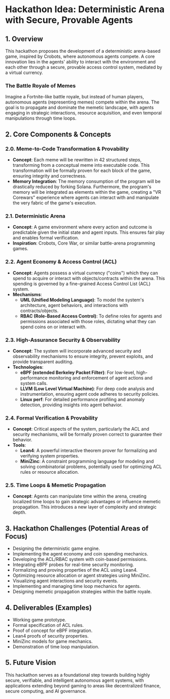 # Hackathon Idea: Deterministic Arena with Secure, Provable Agents

## 1. Overview
This hackathon proposes the development of a deterministic arena-based game, inspired by Crobots, where autonomous agents compete. A core innovation lies in the agents' ability to interact with the environment and each other through a secure, provable access control system, mediated by a virtual currency.

### The Battle Royale of Memes
Imagine a Fortnite-like battle royale, but instead of human players, autonomous agents (representing memes) compete within the arena. The goal is to propagate and dominate the memetic landscape, with agents engaging in strategic interactions, resource acquisition, and even temporal manipulations through time loops.

## 2. Core Components & Concepts

### 2.0. Meme-to-Code Transformation & Provability
*   **Concept**: Each meme will be rewritten in 42 structured steps, transforming from a conceptual meme into executable code. This transformation will be formally proven for each block of the game, ensuring integrity and correctness.
*   **Memory Integration**: The memory consumption of the program will be drastically reduced by forking Solana. Furthermore, the program's memory will be integrated as elements within the game, creating a "VR Corewars" experience where agents can interact with and manipulate the very fabric of the game's execution.



### 2.1. Deterministic Arena
*   **Concept**: A game environment where every action and outcome is predictable given the initial state and agent inputs. This ensures fair play and enables formal verification.
*   **Inspiration**: Crobots, Core War, or similar battle-arena programming games.

### 2.2. Agent Economy & Access Control (ACL)
*   **Concept**: Agents possess a virtual currency ("coins") which they can spend to acquire or interact with objects/contracts within the arena. This spending is governed by a fine-grained Access Control List (ACL) system.
*   **Mechanisms**:
    *   **UML (Unified Modeling Language)**: To model the system's architecture, agent behaviors, and interactions with contracts/objects.
    *   **RBAC (Role-Based Access Control)**: To define roles for agents and permissions associated with those roles, dictating what they can spend coins on or interact with.

### 2.3. High-Assurance Security & Observability
*   **Concept**: The system will incorporate advanced security and observability mechanisms to ensure integrity, prevent exploits, and provide transparent auditing.
*   **Technologies**:
    *   **eBPF (extended Berkeley Packet Filter)**: For low-level, high-performance monitoring and enforcement of agent actions and system calls.
    *   **LLVM (Low Level Virtual Machine)**: For deep code analysis and instrumentation, ensuring agent code adheres to security policies.
    *   **Linux perf**: For detailed performance profiling and anomaly detection, providing insights into agent behavior.

### 2.4. Formal Verification & Provability
*   **Concept**: Critical aspects of the system, particularly the ACL and security mechanisms, will be formally proven correct to guarantee their behavior.
*   **Tools**:
    *   **Lean4**: A powerful interactive theorem prover for formalizing and verifying system properties.
    *   **MiniZinc**: A constraint programming language for modeling and solving combinatorial problems, potentially used for optimizing ACL rules or resource allocation.

### 2.5. Time Loops & Memetic Propagation
*   **Concept**: Agents can manipulate time within the arena, creating localized time loops to gain strategic advantages or influence memetic propagation. This introduces a new layer of complexity and strategic depth.

## 3. Hackathon Challenges (Potential Areas of Focus)
*   Designing the deterministic game engine.
*   Implementing the agent economy and coin spending mechanics.
*   Developing the ACL/RBAC system with coin-based permissions.
*   Integrating eBPF probes for real-time security monitoring.
*   Formalizing and proving properties of the ACL using Lean4.
*   Optimizing resource allocation or agent strategies using MiniZinc.
*   Visualizing agent interactions and security events.
*   Implementing and managing time loop mechanics for agents.
*   Designing memetic propagation strategies within the battle royale.

## 4. Deliverables (Examples)
*   Working game prototype.
*   Formal specification of ACL rules.
*   Proof of concept for eBPF integration.
*   Lean4 proofs of security properties.
*   MiniZinc models for game mechanics.
*   Demonstration of time loop manipulation.

## 5. Future Vision
This hackathon serves as a foundational step towards building highly secure, verifiable, and intelligent autonomous agent systems, with applications extending beyond gaming to areas like decentralized finance, secure computing, and AI governance.
